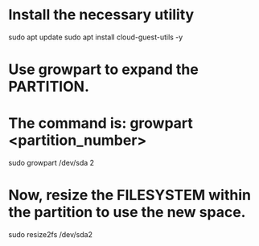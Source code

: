 # Install the necessary utility
sudo apt update
sudo apt install cloud-guest-utils -y

# Use growpart to expand the PARTITION.
# The command is: growpart <disk> <partition_number>
sudo growpart /dev/sda 2

# Now, resize the FILESYSTEM within the partition to use the new space.
sudo resize2fs /dev/sda2
